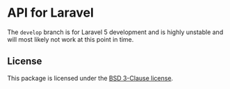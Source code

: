 # API for Laravel

The `develop` branch is for Laravel 5 development and is highly unstable and will most likely not work at this point in time.

## License

This package is licensed under the [BSD 3-Clause license](http://opensource.org/licenses/BSD-3-Clause).
